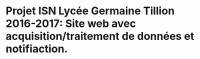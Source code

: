 # Projet ISN Lycée Germaine Tillion 2016-2017: Site web avec acquisition/traitement de données et notifiaction.

